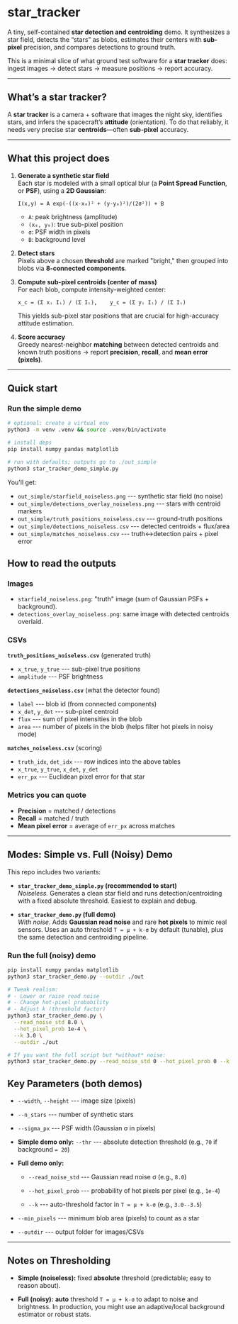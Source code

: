 # star_tracker

A tiny, self-contained **star detection and centroiding** demo. It synthesizes a star field, detects the “stars” as blobs, estimates their centers with **sub-pixel** precision, and compares detections to ground truth.

This is a minimal slice of what ground test software for a **star tracker** does: ingest images → detect stars → measure positions → report accuracy.

---

## What’s a star tracker?

A **star tracker** is a camera + software that images the night sky, identifies stars, and infers the spacecraft’s **attitude** (orientation). To do that reliably, it needs very precise star **centroids**—often **sub-pixel** accuracy.

---

What this project does
----------------------

1.  **Generate a synthetic star field**\
    Each star is modeled with a small optical blur (a **Point Spread Function**, or **PSF**), using a **2D Gaussian**:

    ```
    I(x,y) = A exp(-((x-x₀)² + (y-y₀)²)/(2σ²)) + B
    ```

    -   `A`: peak brightness (amplitude)
    -   `(x₀, y₀)`: true sub-pixel position
    -   `σ`: PSF width in pixels
    -   `B`: background level
2.  **Detect stars**\
    Pixels above a chosen **threshold** are marked "bright," then grouped into blobs via **8-connected components**.
3.  **Compute sub-pixel centroids (center of mass)**\
    For each blob, compute intensity-weighted center:

    ```
    x_c = (Σ xᵢ Iᵢ) / (Σ Iᵢ),    y_c = (Σ yᵢ Iᵢ) / (Σ Iᵢ)
    ```

    This yields sub-pixel star positions that are crucial for high-accuracy attitude estimation.
4.  **Score accuracy**\
    Greedy nearest-neighbor **matching** between detected centroids and known truth positions → report **precision**, **recall**, and **mean error (pixels)**.
---

## Quick start

### Run the simple demo

```bash
# optional: create a virtual env
python3 -m venv .venv && source .venv/bin/activate

# install deps
pip install numpy pandas matplotlib

# run with defaults; outputs go to ./out_simple
python3 star_tracker_demo_simple.py
```

You'll get:

-   `out_simple/starfield_noiseless.png` --- synthetic star field (no noise)
-   `out_simple/detections_overlay_noiseless.png` --- stars with centroid markers
-   `out_simple/truth_positions_noiseless.csv` --- ground-truth positions
-   `out_simple/detections_noiseless.csv` --- detected centroids + flux/area
-   `out_simple/matches_noiseless.csv` --- truth↔detection pairs + pixel error

How to read the outputs
-----------------------

### Images

-   `starfield_noiseless.png`: "truth" image (sum of Gaussian PSFs + background).
-   `detections_overlay_noiseless.png`: same image with detected centroids overlaid.

### CSVs

**`truth_positions_noiseless.csv`** (generated truth)

-   `x_true`, `y_true` --- sub-pixel true positions
-   `amplitude` --- PSF brightness

**`detections_noiseless.csv`** (what the detector found)

-   `label` --- blob id (from connected components)
-   `x_det`, `y_det` --- sub-pixel centroid
-   `flux` --- sum of pixel intensities in the blob
-   `area` --- number of pixels in the blob (helps filter hot pixels in noisy mode)

**`matches_noiseless.csv`** (scoring)

-   `truth_idx`, `det_idx` --- row indices into the above tables
-   `x_true`, `y_true`, `x_det`, `y_det`
-   `err_px` --- Euclidean pixel error for that star

### Metrics you can quote

-   **Precision** = matched / detections
-   **Recall** = matched / truth
-   **Mean pixel error** = average of `err_px` across matches


---

## Modes: Simple vs. Full (Noisy) Demo

This repo includes two variants:

- **`star_tracker_demo_simple.py` (recommended to start)**  
  *Noiseless.* Generates a clean star field and runs detection/centroiding with a fixed absolute threshold. Easiest to explain and debug.

- **`star_tracker_demo.py` (full demo)**  
  *With noise.* Adds **Gaussian read noise** and rare **hot pixels** to mimic real sensors. Uses an auto threshold `T = μ + k·σ` by default (tunable), plus the same detection and centroiding pipeline.

### Run the full (noisy) demo

```bash
pip install numpy pandas matplotlib
python3 star_tracker_demo.py --outdir ./out

# Tweak realism:
# - Lower or raise read noise
# - Change hot-pixel probability
# - Adjust k (threshold factor)
python3 star_tracker_demo.py \
  --read_noise_std 8.0 \
  --hot_pixel_prob 1e-4 \
  --k 3.0 \
  --outdir ./out

# If you want the full script but *without* noise:
python3 star_tracker_demo.py --read_noise_std 0 --hot_pixel_prob 0 --k 3.5 --outdir ./out_noiseless
```

Key Parameters (both demos)
---------------------------

-   `--width`, `--height` --- image size (pixels)

-   `--n_stars` --- number of synthetic stars

-   `--sigma_px` --- PSF width (Gaussian σ in pixels)

-   **Simple demo only:** `--thr` --- absolute detection threshold (e.g., `70` if background `= 20`)

-   **Full demo only:**

    -   `--read_noise_std` --- Gaussian read noise σ (e.g., `8.0`)

    -   `--hot_pixel_prob` --- probability of hot pixels per pixel (e.g., `1e-4`)

    -   `--k` --- auto-threshold factor in `T = μ + k-σ` (e.g., `3.0--3.5`)

-   `--min_pixels` --- minimum blob area (pixels) to count as a star

-   `--outdir` --- output folder for images/CSVs

* * * * *

Notes on Thresholding
---------------------

-   **Simple (noiseless):** fixed **absolute** threshold (predictable; easy to reason about).

-   **Full (noisy):** **auto** threshold `T = μ + k-σ` to adapt to noise and brightness. In production, you might use an adaptive/local background estimator or robust stats.
